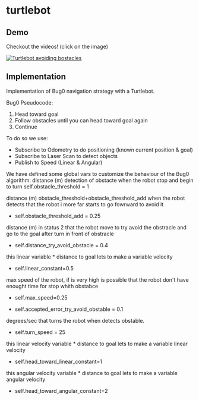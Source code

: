 # turtlebot
## Demo
Checkout the videos! (click on the image)

[![Turtlebot avoiding bostacles](http://img.youtube.com/vi/7wiXgdLNfO0/0.jpg)](https://www.youtube.com/watch?v=7wiXgdLNfO0&list=PLeGS7otZ9mSc-kfSqJHZLcTUpjxLSWuh7&index=1 "Turtlebot avoiding bostacles")

## Implementation
Implementation of Bug0 navigation strategy with a Turtlebot.

Bug0 Pseudocode:

1. Head toward goal
2. Follow obstacles until you can head toward goal again
3. Continue

To do so we use:

- Subscribe to Odometry to do positioning (known current position & goal)
- Subscribe to  Laser Scan to detect objects
- Publish to Speed (Linear & Angular)

We have defined some global vars to customize the behaviour of the Bug0 algorithm:
distance (m) detection of obstacte when the robot stop and begin to turn 
self.obstacle_threshold = 1

distance (m) obstacle_threshold+obstacle_threshold_add when the robot detects that the robot i more far starts to go fowrward to avoid it
- self.obstacle_threshold_add = 0.25

distance (m) in status 2 that the robot move to try avoid the obstracle and go to the goal after turn in front of obstracle
- self.distance_try_avoid_obstacle = 0.4

this linear variable * distance to goal lets to make a variable velocity
- self.linear_constant=0.5

max speed of the robot, if is very high is possible that the robot don't have enought time for stop whith obstabce
- self.max_speed=0.25

- self.accepted_error_try_avoid_obstable = 0.1

degrees/sec that turns the robot when detects obstable.
- self.turn_speed = 25 

this linear velocity variable * distance to goal lets to make a variable linear velocity
- self.head_toward_linear_constant=1

this angular velocity variable * distance to goal lets to make a variable angular velocity
- self.head_toward_angular_constant=2


